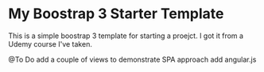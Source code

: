 # My Boostrap 3 Starter Template

This is a simple boostrap 3 template for starting a proejct. I got it from a Udemy course I've taken. 

@To Do
add a couple of views to demonstrate SPA approach
add angular.js



